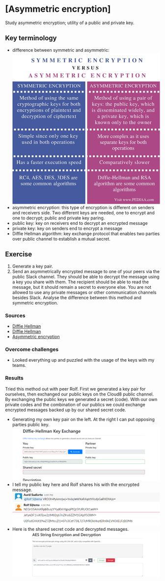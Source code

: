 # [Asymmetric encryption]
Study asymmetric encryption; utility of a public and private key.  

## Key terminology
- difference between symmetric and asymmetric:
  ![diff ASYM](../00_includes/SEC/SEC05difference.jpg)
- asymmetric encryption: this type of encryption is different on senders and receivers side. Two different keys are needed, one to encrypt and one to decrypt; public and private key paring. 
- public key: key on receivers end to decrypt an encrypted message
- private key: key on senders end to encrypt a message
- Diffie Hellman algorithm: key exchange protocol that enables two parties over public channel to establish a mutual secret. 

## Exercise
1. Generate a key pair.
2. Send an asymmetrically encrypted message to one of your peers via the public Slack channel. They should be able to decrypt the message using a key you share with them. The recipient should be able to read the message, but it should remain a secret to everyone else.
You are not allowed to use any private messages or other communication channels besides Slack. Analyse the difference between this method and symmetric encryption.

### Sources
- [Diffie Hellman](https://www.simplilearn.com/tutorials/cryptography-tutorial/deffie-hellman-key-exchange)
- [Diffie Hellman](https://www.hypr.com/diffie-hellman-algorithim/)
- [Asymmetric encryption](https://www.youtube.com/watch?v=AQDCe585Lnc&t=135s)

### Overcome challenges
- Looked everything up and puzzled with the usage of the keys with my teams.

### Results
Tried this method out with peer Rolf. First we generated a key pair for ourselves, then exchanged our public keys on the Cloud8 public channel. By exchanging the public keys we generated a secret (code). With our own private codes and the combination of our publics we could exchange encrypted messages backed up by our shared secret code.
- Generating my own key pair on the left. At the right I can put opposing parties public key.![Generate own key pair](../00_includes/SEC/SEC05diffie1.png)
- I tell my public key here and Rolf shares his with the encrypted message. ![Shout at marketplace](../00_includes/SEC/SEC05rolfSecrets.png)
- Here is the shared secret code and decrypted messages. ![Decrypt](../00_includes/SEC/SEC05DiffieHellman.png)